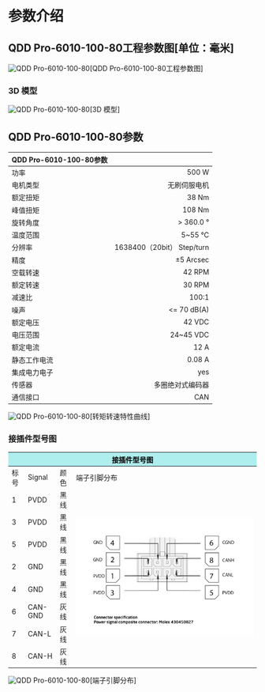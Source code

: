 # 参数介绍 
## QDD Pro-6010-100-80工程参数图[单位：毫米]
![QDD Pro-6010-100-80](   )[QDD Pro-6010-100-80工程参数图]
### 3D 模型
![QDD Pro-6010-100-80](   )[3D 模型]




## QDD Pro-6010-100-80参数

| QDD Pro-6010-100-80参数|   |     
| --------   | -----:  |
| 功率| 	500 W| 
| 电机类型	| 无刷伺服电机| 
| 额定扭矩	| 38 Nm| 
| 峰值扭矩	| 108 Nm| 
| 旋转角度	| > 360.0 °| 
| 温度范围| 	5~55 °C| 
| 分辨率	| 1638400（20bit） Step/turn| 
| 精度	| ±5 Arcsec| 
| 空载转速	| 42 RPM| 
| 额定转速	| 30 RPM| 
| 减速比| 	100:1| 
| 噪声	| <= 70 dB(A)| 
| 额定电压	| 42 VDC| 
| 电压范围	| 24~45 VDC| 
| 额定电流	| 12 A|
| 静态工作电流	| 0.08 A| 
| 集成电力电子|	yes|
| 传感器|	多圈绝对式编码器|
| 通信接口	|CAN|



![QDD Pro-6010-100-80](   )[转矩转速特性曲线]




### 接插件型号图
<table class="tableizer-table">
<thead><tr class="tableizer-firstrow"><th colspan="4" style="background: PaleTurquoise; color: black;width:800px">接插件型号图</th></tr></thead><tbody>
 <tr><td>标号</td><td>Signal</td><td>颜色</td><td >端子引脚分布</td></tr>
 <tr><td>1</td><td>PVDD</td><td>黑线</td><td rowspan="9"><img src="../img/配线2-2.png"></td></tr>
 <tr><td>3</td><td>PVDD</td><td>黑线</td></tr>
 <tr><td>5</td><td>PVDD</td><td>黑线</td></tr>
 <tr><td>2</td><td>GND</td><td>黑线</td></tr>
 <tr><td>4</td><td>GND</td><td>黑线</td></tr>
 <tr><td>6</td><td>CAN-GND</td><td>灰线</td></tr>
 <tr><td>7</td><td>CAN-L</td><td>灰线</td></tr>
 <tr><td>8</td><td>CAN-H</td><td>灰线</td></tr>
</tbody></table>




![QDD Pro-6010-100-80](   )[端子引脚分布]

